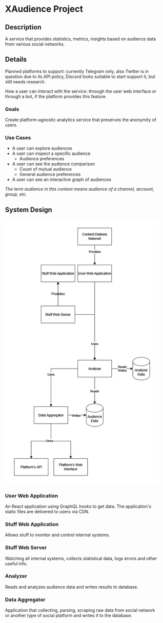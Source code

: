 # XAudience Project

## Description
A service that provides statistics, metrics, insights based on audience data from various social networks.

## Details
Planned platforms to support: currently Telegram only, also Twitter is in question due to its API policy, Discord looks suitable to start support it, but still needs research.

How a user can interact with the service: through the user web interface or through a bot, if the platform provides this feature.

### Goals
Create platform-agnostic analytics service that preserves the anonymity of users.

### Use Cases
- A user can explore audiences
- A user can inspect a specific audience
    - Audience preferences
- A user can see the audience comparison
    - Count of mutual audience
    - General audience preferences
- A user can see an interactive graph of audiences

*The term audience in this context means audience of a channel, account, group, etc.*

## System Design
![System design](assets/system-design.drawio.png)

### User Web Application
An React application using GraphQL hooks to get data. The application's static files are delivered to users via CDN.

### Stuff Web Application
Allows stuff to monitor and control internal systems.

### Stuff Web Server
Watching all internal systems, collects statistical data, logs errors and other useful info.

### Analyzer
Reads and analyzes audience data and writes results to database.

### Data Aggregator
Application that collecting, parsing, scraping raw data from social network or another type of social platform and writes it to the database.